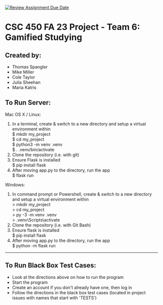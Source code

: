 [![Review Assignment Due Date](https://classroom.github.com/assets/deadline-readme-button-24ddc0f5d75046c5622901739e7c5dd533143b0c8e959d652212380cedb1ea36.svg)](https://classroom.github.com/a/LvSokF5s)
# CSC 450 FA 23 Project - Team 6: Gamified Studying
## Created by:
* Thomas Spangler
* Mike Miller
* Cole Taylor
* Julia Sheehan
* Maria Katris  

## To Run Server:
Mac OS X / Linux:
1. In a terminal, create & switch to a new directory and setup a virtual environment within  
    $ mkdir my_project  
    $ cd my_project  
    $ python3 -m venv .venv  
    $ . .venv/bin/activate
2. Clone the repository (i.e. with git)
3. Ensure Flask is installed  
    $ pip install flask
4. After moving app.py to the directory, run the app  
    $ flask run  

Windows:  
1. In command prompt or Powershell, create & switch to a new directory and setup a virtual environment within  
    \> mkdir my_project  
    \> cd my_project  
    \> py -3 -m venv .venv  
    \> .venv\Scripts\activate
2. Clone the repository (i.e. with Git Bash)
3. Ensure flask is installed  
    $ pip install flask
4. After moving app.py to the directory, run the app  
    $ python -m flask run  

_________________________________________________________________________________________

## To Run Black Box Test Cases:
* Look at the directions above on how to run the program
* Start the program
* Create an account if you don't already have one, then log in
* Follow the directions in the black box test cases (located in project issues with names that start with 'TESTS')
